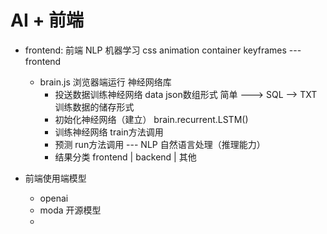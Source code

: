 # AI + 前端

-  frontend: 前端
   NLP 机器学习
   css animation container keyframes  --- frontend


    - brain.js 浏览器端运行 神经网络库
      - 投送数据训练神经网络
        data  json数组形式 简单 ———> SQL -->  TXT 训练数据的储存形式
      - 初始化神经网络（建立）
        brain.recurrent.LSTM()
      - 训练神经网络
        train方法调用
      - 预测
        run方法调用 --- NLP  自然语言处理（推理能力）
      - 结果分类 frontend | backend | 其他
  






- 前端使用端模型
   - openai 
   - moda 开源模型
   -
